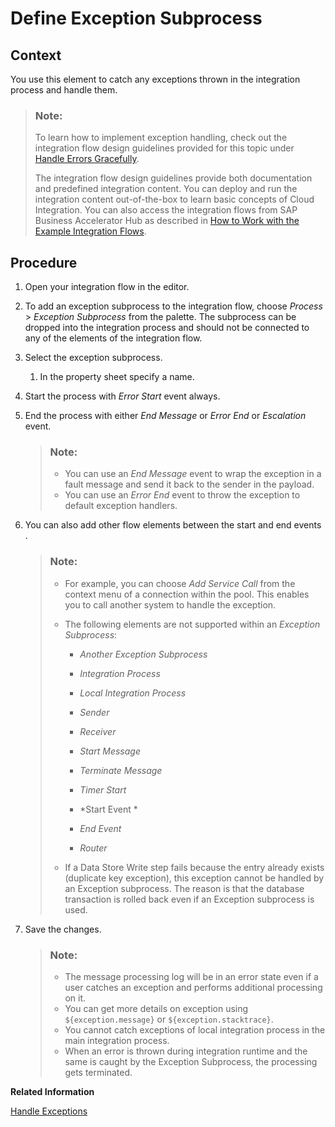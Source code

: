 <!-- loio690e0784c90342669a5f1461ae65b95f -->

# Define Exception Subprocess



## Context

You use this element to catch any exceptions thrown in the integration process and handle them.

> ### Note:  
> To learn how to implement exception handling, check out the integration flow design guidelines provided for this topic under [Handle Errors Gracefully](handle-errors-gracefully-42c95f7.md).
> 
> The integration flow design guidelines provide both documentation and predefined integration content. You can deploy and run the integration content out-of-the-box to learn basic concepts of Cloud Integration. You can also access the integration flows from SAP Business Accelerator Hub as described in [How to Work with the Example Integration Flows](how-to-work-with-the-example-integration-flows-03e6959.md).



<a name="loio690e0784c90342669a5f1461ae65b95f__steps_npc_31j_gy"/>

## Procedure

1.  Open your integration flow in the editor.

2.  To add an exception subprocess to the integration flow, choose *Process* \> *Exception Subprocess* from the palette. The subprocess can be dropped into the integration process and should not be connected to any of the elements of the integration flow.

3.  Select the exception subprocess.

    1.  In the property sheet specify a name.


4.  Start the process with *Error Start* event always.

5.  End the process with either *End Message* or *Error End* or *Escalation* event.

    > ### Note:  
    > -   You can use an *End Message* event to wrap the exception in a fault message and send it back to the sender in the payload.
    > -   You can use an *Error End* event to throw the exception to default exception handlers.

6.  You can also add other flow elements between the start and end events .

    > ### Note:  
    > -   For example, you can choose *Add Service Call* from the context menu of a connection within the pool. This enables you to call another system to handle the exception.
    > 
    > -   The following elements are not supported within an *Exception Subprocess*:
    >     -   *Another Exception Subprocess*
    > 
    >     -   *Integration Process*
    > 
    >     -   *Local Integration Process*
    > 
    >     -   *Sender*
    > 
    >     -   *Receiver*
    > 
    >     -   *Start Message*
    > 
    >     -   *Terminate Message*
    > 
    >     -   *Timer Start*
    > 
    >     -   *Start Event *
    > 
    >     -   *End Event*
    > 
    >     -   *Router*
    > 
    > 
    > -   If a Data Store Write step fails because the entry already exists \(duplicate key exception\), this exception cannot be handled by an Exception subprocess. The reason is that the database transaction is rolled back even if an Exception subprocess is used.

7.  Save the changes.

    > ### Note:  
    > -   The message processing log will be in an error state even if a user catches an exception and performs additional processing on it.
    > -   You can get more details on exception using `${exception.message}` or `${exception.stacktrace}`.
    > -   You cannot catch exceptions of local integration process in the main integration process.
    > -   When an error is thrown during integration runtime and the same is caught by the Exception Subprocess, the processing gets terminated.


**Related Information**  


[Handle Exceptions](handle-exceptions-ca95c61.md "Handle exceptions by extending an integration flow with an exception subprocess.")

